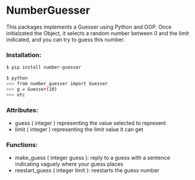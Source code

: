 # NumberGuesser

This packages implements a Guesser using Python and OOP. Once initialzated the Object, it selects a random number between 0 and the limit indicated, and you can try to guess this number.

### Installation:
```sh
$ pip install number-guesser
```
```sh
$ python
>>> from number_guesser import Guesser
>>> g = Guesser(10)
>>> etc
```
    
### Attributes:
- guess ( integer ) representing the value selected to represent
- limit ( integer ) representing the limit value it can get

### Functions:

- make_guess ( integer guess ): reply to a guess with a sentence indicating vaguely where your guess places
- reestart_guess ( integer limit ): reestarts the guess number
